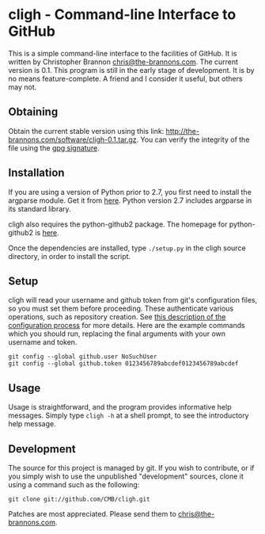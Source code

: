 # cligh - Command-line Interface to GitHub

This is a simple command-line interface to the facilities of GitHub.
It is written by Christopher Brannon <chris@the-brannons.com>.
The current version is 0.1.
This program is still in the early stage of development.
It is by no means feature-complete.
A friend and I consider it useful, but others may not.

## Obtaining

Obtain the current stable version using this link:
<http://the-brannons.com/software/cligh-0.1.tar.gz>.
You can verify the integrity of the file using the
[gpg signature](http://the-brannons.com/software/cligh-0.1.tar.gz.sig).

## Installation

If you are using a version of Python prior to 2.7, you first need to
install the argparse module.
Get it from [here](http://argparse.googlecode.com/).
Python version 2.7 includes argparse in its standard library.

cligh also requires the python-github2 package.
The homepage for python-github2 is [here](http://github.com/ask/python-github2).

Once the dependencies are installed,
 type `./setup.py` in the cligh source directory, in order to install
the script.

## Setup

cligh will read your username and github token from git's configuration files,
so you must set them before proceeding.
These authenticate various operations, such as repository creation.
See [this description of the configuration process](http://help.github.com/git-email-settings)
for more details.
Here are the example commands which you should run, replacing the final
arguments with your own username and token.

    git config --global github.user NoSuchUser
    git config --global github.token 0123456789abcdef0123456789abcdef

## Usage

Usage is straightforward, and the program provides informative help
messages.  Simply type `cligh -h` at a shell prompt,
to see the introductory help message.

## Development

The source for this project is managed by git.  If you wish to contribute,
or if you simply wish to use the unpublished "development" sources, clone
it using a command such as the following:

    git clone git://github.com/CMB/cligh.git

Patches are most appreciated.  Please send them to [chris@the-brannons.com](mailto:chris@the-brannons.com).
